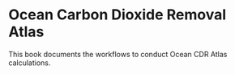 # Ocean Carbon Dioxide Removal Atlas

This book documents the workflows to conduct Ocean CDR Atlas calculations.
